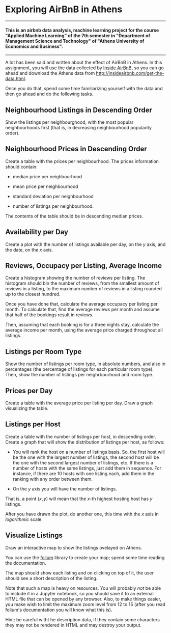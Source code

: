 
# Exploring AirBnB in Athens
---
#### This is an airbnb data analysis, machine learning project for the course "Applied Machine Learning" of the 7th semester in "Department of Management Science and Technology" of "Athens University of Economics and Business".
---

A lot has been said and written about the effect of AirBnB in Athens. In this assignment, you will use the data collected by [Inside AirBnB](http://insideairbnb.com), so you can go ahead and download the Athens data from http://insideairbnb.com/get-the-data.html.

Once you do that, spend some time familiarizing yourself with the data and then go ahead and do the following tasks.

## Neighbourhood Listings in Descending Order

Show the listings per neighbourghood, with the most popular neighbourhoods first (that is, in decreasing neighbourhood popularity order).

## Neighbourhood Prices in Descending Order

Create a table with the prices per neighbourhood. The prices information should contain:

* median price per neighbourhood

* mean price per neighbourhood

* standard deviation per neighbourhood

* number of listings per neighbourhood.

The contents of the table should be in descending median prices.

## Availability per Day

Create a plot with the number of listings available per day, on the $y$ axis, and the date, on the $x$ axis.

## Reviews, Occupacy per Listing, Average Income

Create a histogram showing the number of reviews per listing. The histogram should bin the number of reviews, from the smallest amount of reviews in a listing, to the maximum number of reviews in a listing rounded up to the closest hundred.

Once you have done that, calculate the average occupacy per listing per month. To calculate that, find the average reviews per month and assume that half of the bookings result in reviews.

Then, assuming that each booking is for a three nights stay, calculate the average income per month, using the average price charged throughout all listings.

## Listings per Room Type

Show the number of listings per room type, in absolute numbers, and also in percentages (the percentage of listings for each particular room type). Then, show the number of listings per neighrbourhood and room type.


## Prices per Day

Create a table with the average price per listing per day. Draw a graph visualizing the table.

## Listings per Host

Create a table with the number of listings per host, in descending order. Create a graph that will show the distribution of listings per host, as follows:

* You will rank the host on a number of listings basis. So, the first host will be the one with the largest number of listings, the second host will be the one with the second largest number of listings, etc. If there is a number of hosts with the same listings, just add them in sequence. For instance, if there are 10 hosts with one listing each, add them in the ranking with any order between them.

* On the $y$ axis you will have the number of listings.

That is, a point $(x, y)$ will mean that the $x$-th highest hosting host has $y$ listings.

After you have drawn the plot, do another one, this time with the $x$ axis in *logarithmic* scale.

## Visualize Listings

Draw an interactive map to show the listings ovelayed on Athens.

You can use the [folium](https://github.com/python-visualization/folium) library to create your map; spend some time reading the documentation.

The map should show each listing and on clicking on top of it, the user should see a short description of the listing.

Note that such a map is heavy on resources. You will probably *not* be able to include it in a Jupyter notebook, so you should save it to an external HTML file that can be opened by any browser. Also, to make things easier, you make wish to limit the maximum zoom level from 12 to 15 (after you read folium's documentation you will know what this is).

Hint: be careful witht he description data, if they contain some characters they may not be rendered in HTML and may destroy your output.
